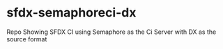 # sfdx-semaphoreci-dx
Repo Showing SFDX CI using Semaphore as the Ci Server with DX as the source format
